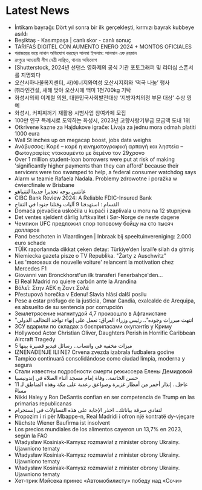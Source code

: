 # Latest News
-  İntikam bayrağı: Dört yıl sonra bir ilk gerçekleşti, kırmızı bayrak kubbeye asıldı
-  Beşiktaş - Kasımpaşa | canlı skor - canlı sonuç
-  TARIFAS DIGITEL CON AUMENTO ENERO 2024 + MONTOS OFICIALES
-  পরাজয়ের ভয়ে নানান অভিযোগ করছেন সালমা ইসলাম: সালমান এফ রহমান
-  রংপুরে আওয়ামী লীগ নেত্রী লাঞ্ছিত, থানায় অভিযোগ
-  [Shutterstock, 2024년 선댄스 영화제의 공식 기관 포토그래퍼 및 리더십 스폰서를 지명되다
-  오산시하나울복지센터, 사)에너지와여성 오산시지회와 ‘떡국 나눔’ 행사
-  ㈜라인건설, 새해 맞아 오산시에 백미 1천700kg 기탁
-  화성시의회 이계철 의원, 대한민국사회발전대상 ‘지방자치의정 부문 대상’ 수상 영예
-  화성시, 커피찌꺼기 재활용 시범사업 참여카페 모집
-  100만 인구 특례시로 도약하는 화성시, 2023년 고향사랑기부금 모금액 도내 1위
-  Otkrivene kazne za Hajdukove igrače: Livaja za jednu mora odmah platiti 1000 eura
-  Wall St inches up on megacap boost, jobs data weighs
-  Ανάβυσσος: Καρέ – καρέ η κινηματογραφική αρπαγή και ληστεία – Φωτογραφίες ντοκουμέντο με δεμένο τον 29χρονο
-  Over 1 million student-loan borrowers were put at risk of making 'significantly higher payments than they can afford' because their servicers were too swamped to help, a federal consumer watchdog says
-  Alarm w teamie Rafaela Nadala. Problemy zdrowotne i porażka w ćwierćfinale w Brisbane
-  غانتس يوجه تحذيرا جديدا لنتنياهو
-  CIBC Bank Review 2024: A Reliable FDIC-Insured Bank
-  القسام : استهدفنا 9 آليات وقتلنا جنودا في التفاح
-  Domaća pjevačica uskočila u kupaći i zaplivala u moru na 12 stupnjeva
-  Det ventes sjeldent dårlig luftkvalitet i Sør-Norge de neste dagene
-  Чемпион UFC предложил спор топовому бойцу на сто тысяч долларов
-  Pand beschoten in Vlaardingen | Inbraak bij speeltuinvereniging: 2.000 euro schade
-  TÜİK raporlarında dikkat çeken detay: Türkiye’den İsrail’e silah da gitmiş
-  Niemiecka gazeta pisze o TV Republika. "Żarty z Auschwitz"
-  Les 'morceaux de nouvelle voiture' relancent la motivation chez Mercedes F1
-  Giovanni van Bronckhorst'un ilk transferi Fenerbahçe'den...
-  El Real Madrid no quiere carbón ante la Arandina
-  Βόλεϊ: Στην ΑΕΚ η Ζαντ Σολέ
-  Přestupová horečka v Edenu! Slavia hlásí další posilu
-  Pese a estar prófugo de la justicia, Omar Candia, exalcalde de Arequipa, es absuelto de su sentencia por corrupción
-  Землетрясение магнитудой 4,7 произошло в Афганистане
-  "انتهت مبررات وجوده".. رئيس وزراء العراق: نعمل على إنهاء تواجد التحالف الدولي
-  ЗСУ вдарили по складах з боєприпасами окупантів у Криму
-  Hollywood Actor Christian Oliver, Daughters Perish in Horrific Caribbean Aircraft Tragedy
-  5 ميزات مخفية في واتساب.. رسائل فيديو قصيرة بينها
-  IZNENAĐENJE ILI NE? Crvena zvezda izabrala fudbalera godine
-  Tampico continuará consolidándose como ciudad limpia, moderna y segura
-  Стали известны подробности смерти режиссера Елены Демидовой
-  حسن الخاتمة.. وفاة إمام مسجد أثناء الصلاة في إندونيسيا
-  عاجل.. إنذار أحمر من أمطار غزيرة وصواعق رعدية على مكة وهذه المناطق لـ 11 مساءً
-  Nikki Haley y Ron DeSantis confían en ser competencia de Trump en las primarias republicanas
-  لتفادي سرقة بياناتك.. احذر الإجابة على هذه التساؤلات في إنستجرام
-  Propozim i ri për Mbappe-n, Real Madridi i ofron një kontratë dy-vjeçare
-  Nächste Wiener Baufirma ist insolvent
-  Los precios mundiales de los alimentos cayeron un 13,7% en 2023, según la FAO
-  Władysław Kosiniak-Kamysz rozmawiał z minister obrony Ukrainy. Ujawniono tematy
-  Władysław Kosiniak-Kamysz rozmawiał z minister obrony Ukrainy. Ujawniono tematy
-  Władysław Kosiniak-Kamysz rozmawiał z minister obrony Ukrainy. Ujawniono tematy
-  Хет-трик Мэйсека принес «Автомобилисту» победу над «Сочи»
